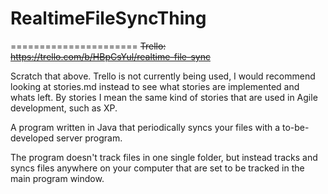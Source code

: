 RealtimeFileSyncThing
=====================

======================
~~Trello: https://trello.com/b/HBpCsYul/realtime-file-sync~~

Scratch that above. Trello is not currently being used, I would recommend looking at stories.md instead to see what stories are implemented and whats left. By stories I mean the same kind of stories that are used in Agile development, such as XP.

A program written in Java that periodically syncs your files with a to-be-developed
server program.

The program doesn't track files in one single folder, but instead tracks and syncs files
anywhere on your computer that are set to be tracked in the main program window. 
